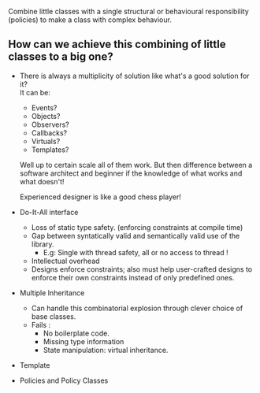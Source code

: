 Combine little classes with a single structural or behavioural responsibility (policies) to make a class with complex behaviour.

## How can we achieve this combining of little classes to a big one?

- There is always a multiplicity of solution like what's a good solution for it?  
    It can be:  
    - Events?
    - Objects?
    - Observers?
    - Callbacks?
    - Virtuals?
    - Templates?

    Well up to certain scale all of them work. But then difference between a software architect and beginner if the knowledge of what works and what doesn't!

    Experienced designer is like a good chess player!

- Do-It-All interface
    - Loss of static type safety. (enforcing constraints at compile time)
    - Gap between syntatically valid and semantically valid use of the library.
        - E.g: Single with thread safety, all or no access to thread !
    - Intellectual overhead
    - Designs enforce constraints; also must help user-crafted designs to enforce their own constraints instead of only predefined ones.  

- Multiple Inheritance
    - Can handle this combinatorial explosion through clever choice of base classes.
    - Fails :
        - No boilerplate code.
        - Missing type information
        - State manipulation: virtual inheritance.
        
- Template
- Policies and Policy Classes